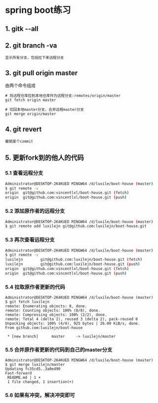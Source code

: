 # spring boot练习

## 1. gitk --all

## 2. git branch -va
`显示所有分支，包括拉下来远程分支`

## 3. git pull origin master
由两个命令组成
```
# 将远程仓库拉到本地仓库作为远程分支:remotes/origin/master
git fetch origin master

# 切回本地master分支，合并远程master分支
git merge origin/master
```

## 4. git revert
```
撤销某个commit
```

## 5. 更新fork到的他人的代码

### 5.1 查看远程分支

```bash
Administrator@DESKTOP-2K4KUED MINGW64 /d/luxile/boot-house (master)
$ git remote -v
origin  git@github.com:vincentlxl/boot-house.git (fetch)
origin  git@github.com:vincentlxl/boot-house.git (push)
```

### 5.2 添加原作者的远程分支

```bash
Administrator@DESKTOP-2K4KUED MINGW64 /d/luxile/boot-house (master)
$ git remote add luxilejn git@github.com:luxilejn/boot-house.git
```

### 5.3 再次查看远程分支

```bash
Administrator@DESKTOP-2K4KUED MINGW64 /d/luxile/boot-house (master)
$ git remote -v
luxilejn        git@github.com:luxilejn/boot-house.git (fetch)
luxilejn        git@github.com:luxilejn/boot-house.git (push)
origin  git@github.com:vincentlxl/boot-house.git (fetch)
origin  git@github.com:vincentlxl/boot-house.git (push)
```

### 5.4 拉取原作者更新的代码

```
Administrator@DESKTOP-2K4KUED MINGW64 /d/luxile/boot-house (master)
$ git fetch luxilejn
remote: Enumerating objects: 8, done.
remote: Counting objects: 100% (8/8), done.
remote: Compressing objects: 100% (2/2), done.
remote: Total 4 (delta 2), reused 3 (delta 2), pack-reused 0
Unpacking objects: 100% (4/4), 925 bytes | 26.00 KiB/s, done.
From github.com:luxilejn/boot-house

 * [new branch]      master     -> luxilejn/master
```

### 5.5 合并原作者更新的代码到自己的master分支

```
Administrator@DESKTOP-2K4KUED MINGW64 /d/luxile/boot-house (master)
$ git merge luxilejn/master
Updating fc35cd5..3a0e490
Fast-forward
 README.md | 1 +
 1 file changed, 1 insertion(+)
```

### 5.6 如果有冲突，解决冲突即可







